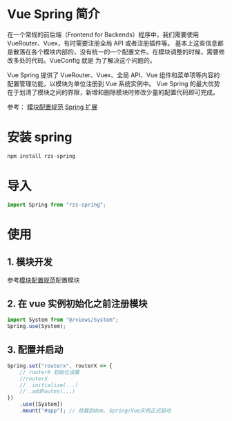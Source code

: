 # Vue Spring 简介

在一个常规的前后端（Frontend for Backends）程序中，我们需要使用 VueRouter、Vuex，有时需要注册全局 API 或者注册插件等。
基本上这些信息都是散落在各个模块内部的，没有统一的一个配置文件。在模块调整的时候，需要修改多处的代码。VueConfig 就是
为了解决这个问题的。

Vue Spring 提供了 VueRouter、Vuex、全局 API、Vue 组件和菜单项等内容的配置管理功能，以模块为单位注册到 Vue 系统实例中。
Vue Spring 的最大优势在于划清了模块之间的界限，新增和删除模块时修改少量的配置代码即可完成。

参考：
[模块配置规范](./docs/specification.md)
[Spring 扩展](./docs/springx-extent.md)

# 安装 spring

```js
npm install rzs-spring
```

# 导入

```js
import Spring from "rzs-spring";
```

<!-- # 添加引用
```js
import Vue from 'vue'
import VueRouter from 'vue-router'
Vue.use(VueRouter)
import Vuex from 'vuex';
Vue.use(Vuex);
``` -->

# 使用

## 1. 模块开发

参考[模块配置规范](./docs/specification.md)配置模块

## 2. 在 vue 实例初始化之前注册模块

```js
import System from "@/views/System";
Spring.use(System);
```

## 3. 配置并启动

```js
Spring.set("routerx", routerX => {
    // routerX 初始化设置
    //routerX
    // .initialize(...)
    // .addRoutes(...)
})
    .use([System])
    .mount("#app"); // 挂载到dom, Spring/Vue实例正式启动
```
